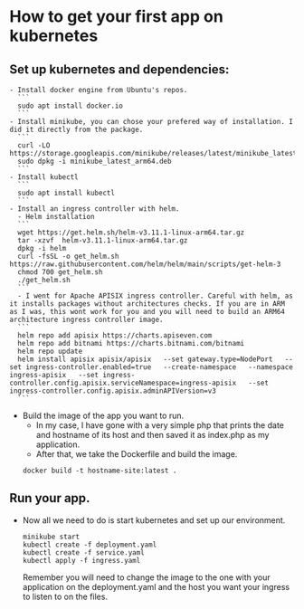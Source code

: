 # How to get your first app on kubernetes

## Set up kubernetes and dependencies:  
    - Install docker engine from Ubuntu's repos.  
      ```
      sudo apt install docker.io
      ```  
    - Install minikube, you can chose your prefered way of installation. I did it directly from the package.  
      ```
      curl -LO https://storage.googleapis.com/minikube/releases/latest/minikube_latest_arm64.deb  
      sudo dpkg -i minikube_latest_arm64.deb  
      ```
    - Install kubectl 
      ```
      sudo apt install kubectl
      ```
    - Install an ingress controller with helm.
      - Helm installation
      ```
      wget https://get.helm.sh/helm-v3.11.1-linux-arm64.tar.gz
      tar -xzvf  helm-v3.11.1-linux-arm64.tar.gz
      dpkg -i helm
      curl -fsSL -o get_helm.sh https://raw.githubusercontent.com/helm/helm/main/scripts/get-helm-3
      chmod 700 get_helm.sh
      ./get_helm.sh
      ```
      - I went for Apache APISIX ingress controller. Careful with helm, as it installs packages without architectures checks. If you are in ARM as I was, this wont work for you and you will need to build an ARM64 architecture ingress controller image.   
      ```
      helm repo add apisix https://charts.apiseven.com
      helm repo add bitnami https://charts.bitnami.com/bitnami
      helm repo update
      helm install apisix apisix/apisix   --set gateway.type=NodePort   --set ingress-controller.enabled=true   --create-namespace   --namespace ingress-apisix   --set ingress-controller.config.apisix.serviceNamespace=ingress-apisix   --set ingress-controller.config.apisix.adminAPIVersion=v3
      ```
  - Build the image of the app you want to run.
    - In my case, I have gone with a very simple php that prints the date and hostname of its host and then saved it as index.php as my application.
    - After that, we take the Dockerfile and build the image.  
    ```
    docker build -t hostname-site:latest .
    ```
## Run your app.
  - Now all we need to do is start kubernetes and set up our environment.
    ```
    minikube start
    kubectl create -f deployment.yaml
    kubectl create -f service.yaml
    kubectl apply -f ingress.yaml
    ```
    Remember you will need to change the image to the one with your application on the deployment.yaml and the host you want your ingress to listen to on the files.
